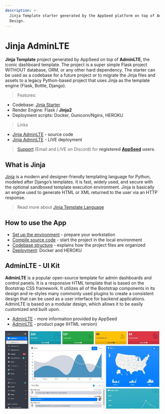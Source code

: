 ```yaml
---
description: >-
  Jinja Template starter generated by the AppSeed platform on top of AdminLTE
  Design.
---
```


# Jinja AdminLTE

**Jinja Template** project generated by AppSeed on top of **AdminLTE**,  the iconic dashboard template. The project is a super simple Flask project WITHOUT database, ORM, or any other hard dependency. The starter can be used as a codebase for a future project or to migrate the Jinja files and assets to a legacy Python-based project that uses Jinja as the template engine (Flask, Bottle, Django).

> Features:

* Codebase: [Jinja Starter](../../boilerplate-code/boilerplate-jinja.md) 
* Render Engine: Flask / **Jinja2**
* Deployment scripts: Docker, Gunicorn/Nginx, HEROKU

> Links

* [Jinja AdminLTE](https://github.com/app-generator/jinja-adminlte) - source code
* [Jinja AdminLTE](https://adminlte-jinja.appseed-srv1.com/) - LIVE deployment

> [Support](https://appseed.us/support) (Email and LIVE on Discord) for **registered** [**AppSeed**](https://appseed.us/) **users**.


## What is Jinja

[Jinja](https://jinja.palletsprojects.com/en/2.11.x/) is a modern and designer-friendly templating language for Python, modeled after Django’s templates. It is fast, widely used, and secure with the optional sandboxed template execution environment. Jinja is basically an engine used to generate HTML or XML returned to the user via an HTTP response.

> Read more about [Jinja Template Language](../../content/what-is/jinja.md)


## How to use the App

* [Set up the environment](../../boilerplate-code/boilerplate-jinja.md#environment) - prepare your workstation
* [Compile source code](../../boilerplate-code/boilerplate-jinja.md#build-the-app) - start the project in the local environment
* [Codebase structure](../../boilerplate-code/boilerplate-jinja.md#codebase-structure) - explains how the project files are organized
* [Deployment](../../boilerplate-code/boilerplate-jinja.md#deployment): Docker and HEROKU


## AdminLTE - UI Kit

**AdminLTE** is a popular open-source template for admin dashboards and control panels. It is a responsive HTML template that is based on the Bootstrap CSS framework. It utilizes all of the Bootstrap components in its design and re-styles many commonly used plugins to create a consistent design that can be used as a user interface for backend applications. AdminLTE is based on a modular design, which allows it to be easily customized and built upon.

* [AdminLTE](adminlte.md) - more information provided by AppSeed
* [AdminLTE](https://adminlte.io/) - product page (HTML version)

![AdminLTE - Open-source Bootstrap Template.](../../.gitbook/assets/adminlte-bootstrap-dashboard.jpg)
